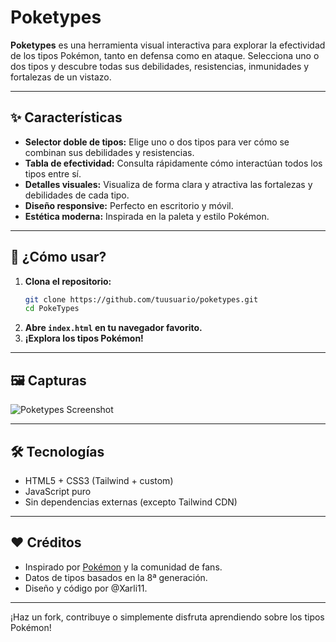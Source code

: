 # Poketypes

**Poketypes** es una herramienta visual interactiva para explorar la efectividad de los tipos Pokémon, tanto en defensa como en ataque. Selecciona uno o dos tipos y descubre todas sus debilidades, resistencias, inmunidades y fortalezas de un vistazo.

---

## ✨ Características

- **Selector doble de tipos:** Elige uno o dos tipos para ver cómo se combinan sus debilidades y resistencias.
- **Tabla de efectividad:** Consulta rápidamente cómo interactúan todos los tipos entre sí.
- **Detalles visuales:** Visualiza de forma clara y atractiva las fortalezas y debilidades de cada tipo.
- **Diseño responsive:** Perfecto en escritorio y móvil.
- **Estética moderna:** Inspirada en la paleta y estilo Pokémon.

---

## 🚀 ¿Cómo usar?

1. **Clona el repositorio:**
   ```bash
   git clone https://github.com/tuusuario/poketypes.git
   cd PokeTypes
   ```
2. **Abre `index.html` en tu navegador favorito.**
3. **¡Explora los tipos Pokémon!**

---

## 🖼️ Capturas

![Poketypes Screenshot](https://i.imgur.com/VaUFfs0.png)

---

## 🛠️ Tecnologías

- HTML5 + CSS3 (Tailwind + custom)
- JavaScript puro
- Sin dependencias externas (excepto Tailwind CDN)

---

## ❤️ Créditos

- Inspirado por [Pokémon](https://www.pokemon.com/) y la comunidad de fans.
- Datos de tipos basados en la 8ª generación.
- Diseño y código por @Xarli11.

---

¡Haz un fork, contribuye o simplemente disfruta aprendiendo sobre los tipos Pokémon!
